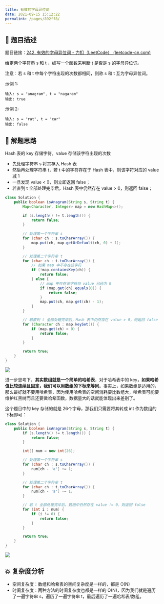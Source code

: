 ```yaml
---
title: 有效的字母异位词
date: 2021-09-15 15:12:22
permalink: /pages/892ff8/
---
```


## 📃 题目描述

题目链接：[242. 有效的字母异位词 - 力扣（LeetCode） (leetcode-cn.com)](https://leetcode-cn.com/problems/valid-anagram/)

给定两个字符串 s 和 t ，编写一个函数来判断 t 是否是 s 的字母异位词。

注意：若 s 和 t 中每个字符出现的次数都相同，则称 s 和 t 互为字母异位词。

示例 1:

```
输入: s = "anagram", t = "nagaram"
输出: true
```

示例 2:

```
输入: s = "rat", t = "car"
输出: false
```

## 🔔 解题思路

Hash 表的 key 存储字符，value 存储该字符出现的次数

- 先处理字符串 s 将其存入 Hash 表
- 然后再处理字符串 t，若 t 中的字符存在于 Hash 表中，则该字符对应的 value 减 1
- 一旦发现 value < 0，则立即返回 false；
- 若直到 t 全部处理完毕后，Hash 表中仍然存在 value > 0，则返回 false；


```java
class Solution {
    public boolean isAnagram(String s, String t) {
        Map<Character, Integer> map = new HashMap<>();

        if (s.length() != t.length()) {
            return false;
        }
        
        // 处理第一个字符串 s
        for (char ch : s.toCharArray()) {
            map.put(ch, map.getOrDefault(ch, 0) + 1);
        }

        // 处理第二个字符串 t
        for (char ch : t.toCharArray()) {
            // 如果 map 中不存在该字符
            if (!map.containsKey(ch)) {
                return false;
            } else {
                // map 中存在该字符但 value 已经为 0
                if (map.get(ch).equals(0)) {
                    return false;
                }
                map.put(ch, map.get(ch) - 1);
            }
        }

        // 若直到 t 全部处理完毕后，Hash 表中仍然存在 value > 0，则返回 false
        for (Character ch : map.keySet()) {
            if (map.get(ch) > 0) {
                return false;
            }
        }

        return true;
    }
}
```

![](https://gitee.com/veal98/images/raw/master/img/20210915154849.png)



进一步思考下，**其实数组就是一个简单的哈希表**，对于哈希表中的 key，**如果哈希值比较连续且固定，我们可以用数组的下标来等同**。事实上，如果数组是适用的，那么最好就不要用哈希表，因为使用哈希表的空间消耗要比数组大，哈希表可能要维护红黑树而且还要做哈希函数，数据量大的话就能体现出来差别了。 

这个题目中的 key 存储的就是 26个字母，那我们只需要将其转成 int 作为数组的下标即可：

```java
class Solution {
    public boolean isAnagram(String s, String t) {
        if (s.length() != t.length()) {
            return false;
        }

        int[] num = new int[26];

        // 处理第一个字符串 s
        for (char ch : s.toCharArray()) {
            num[ch - 'a'] += 1;
        }

        // 处理第二个字符串 t
        for (char ch : t.toCharArray()) {
            num[ch - 'a'] -= 1;
        }

        // 若 t 全部处理完毕后，数组中仍然存在 value != 0，则返回 false
        for (int i : num) {
            if (i != 0) {
                return false;
            }
        }

        return true;
    }
}
```

![](https://gitee.com/veal98/images/raw/master/img/20210915155935.png)

## 💥 复杂度分析

- 空间复杂度：数组和哈希表的空间复杂度是一样的，都是 O(N)
- 时间复杂度：两种方法的时间复杂度也都是一样的 O(N)，因为我们就是遍历了一遍字符串 s，遍历了一遍字符串 t，最后遍历了一遍哈希表/数组。